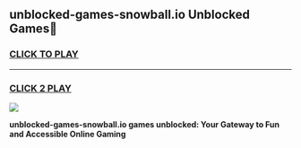 
## unblocked-games-snowball.io Unblocked Games👋
<h3>
<a href="https://news.freeplayer.one?title=unblocked-games-snowball.io&ref=16F">CLICK TO PLAY</a></h3>
<hr>

<h3>
<a href="https://news.freeplayer.one?title=unblocked-games-snowball.io&ref=16F">CLICK 2 PLAY</a>
  
</h3>

<a href="https://news.freeplayer.one?title=unblocked-games-snowball.io&ref=16F/"><img src="https://clearcache.store/games.png"></a>


**unblocked-games-snowball.io games unblocked: Your Gateway to Fun and Accessible Online Gaming**
